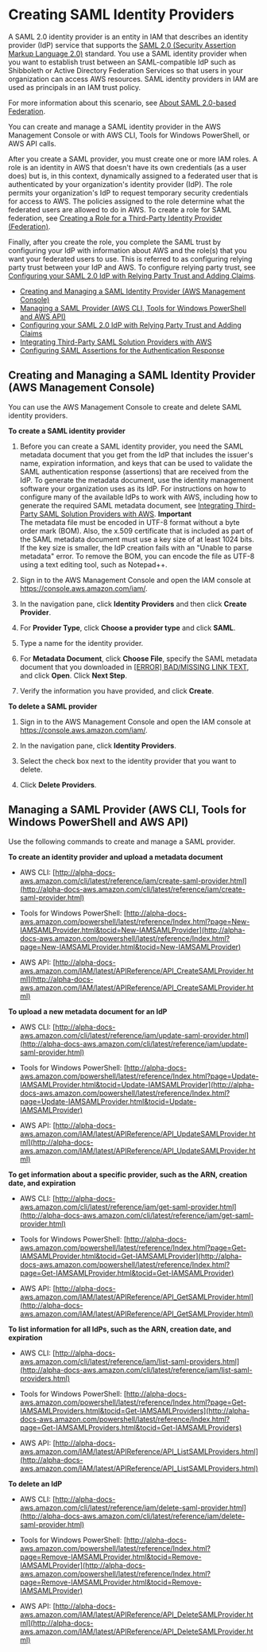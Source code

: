 # Creating SAML Identity Providers<a name="id_roles_providers_create_saml"></a>

A SAML 2\.0 identity provider is an entity in IAM that describes an identity provider \(IdP\) service that supports the [SAML 2\.0 \(Security Assertion Markup Language 2\.0\)](https://wiki.oasis-open.org/security) standard\. You use a SAML identity provider when you want to establish trust between an SAML\-compatible IdP such as Shibboleth or Active Directory Federation Services so that users in your organization can access AWS resources\. SAML identity providers in IAM are used as principals in an IAM trust policy\. 

For more information about this scenario, see [About SAML 2\.0\-based Federation](id_roles_providers_saml.md)\.

You can create and manage a SAML identity provider in the AWS Management Console or with AWS CLI, Tools for Windows PowerShell, or AWS API calls\. 

After you create a SAML provider, you must create one or more IAM roles\. A role is an identity in AWS that doesn't have its own credentials \(as a user does\) but is, in this context, dynamically assigned to a federated user that is authenticated by your organization's identity provider \(IdP\)\. The role permits your organization's IdP to request temporary security credentials for access to AWS\. The policies assigned to the role determine what the federated users are allowed to do in AWS\. To create a role for SAML federation, see [Creating a Role for a Third\-Party Identity Provider \(Federation\)](id_roles_create_for-idp.md)\. 

Finally, after you create the role, you complete the SAML trust by configuring your IdP with information about AWS and the role\(s\) that you want your federated users to use\. This is referred to as configuring relying party trust between your IdP and AWS\. To configure relying party trust, see [Configuring your SAML 2\.0 IdP with Relying Party Trust and Adding Claims](id_roles_providers_create_saml_relying-party.md)\. 


+ [Creating and Managing a SAML Identity Provider \(AWS Management Console\)](#idp-manage-identityprovider-console)
+ [Managing a SAML Provider \(AWS CLI, Tools for Windows PowerShell and AWS API\)](#idp-create-identityprovider-CLIAPI)
+ [Configuring your SAML 2\.0 IdP with Relying Party Trust and Adding Claims](id_roles_providers_create_saml_relying-party.md)
+ [Integrating Third\-Party SAML Solution Providers with AWS](id_roles_providers_saml_3rd-party.md)
+ [Configuring SAML Assertions for the Authentication Response](id_roles_providers_create_saml_assertions.md)

## Creating and Managing a SAML Identity Provider \(AWS Management Console\)<a name="idp-manage-identityprovider-console"></a>

You can use the AWS Management Console to create and delete SAML identity providers\.

**To create a SAML identity provider**

1. Before you can create a SAML identity provider, you need the SAML metadata document that you get from the IdP that includes the issuer's name, expiration information, and keys that can be used to validate the SAML authentication response \(assertions\) that are received from the IdP\. To generate the metadata document, use the identity management software your organization uses as its IdP\. For instructions on how to configure many of the available IdPs to work with AWS, including how to generate the required SAML metadata document, see [Integrating Third\-Party SAML Solution Providers with AWS](id_roles_providers_saml_3rd-party.md)\.
**Important**  
The metadata file must be encoded in UTF\-8 format without a byte order mark \(BOM\)\. Also, the x\.509 certificate that is included as part of the SAML metadata document must use a key size of at least 1024 bits\. If the key size is smaller, the IdP creation fails with an "Unable to parse metadata" error\. To remove the BOM, you can encode the file as UTF\-8 using a text editing tool, such as Notepad\+\+\.

1. Sign in to the AWS Management Console and open the IAM console at [https://console\.aws\.amazon\.com/iam/](https://console.aws.amazon.com/iam/)\.

1. In the navigation pane, click **Identity Providers** and then click **Create Provider**\. 

1. For **Provider Type**, click **Choose a provider type** and click **SAML**\. 

1. Type a name for the identity provider\.

1. For **Metadata Document**, click **Choose File**, specify the SAML metadata document that you downloaded in [[ERROR] BAD/MISSING LINK TEXT](#samlstep1), and click **Open**\. Click **Next Step**\.

1. Verify the information you have provided, and click **Create**\. 

**To delete a SAML provider**

1. Sign in to the AWS Management Console and open the IAM console at [https://console\.aws\.amazon\.com/iam/](https://console.aws.amazon.com/iam/)\.

1. In the navigation pane, click **Identity Providers**\.

1. Select the check box next to the identity provider that you want to delete\.

1. Click **Delete Providers**\.

## Managing a SAML Provider \(AWS CLI, Tools for Windows PowerShell and AWS API\)<a name="idp-create-identityprovider-CLIAPI"></a>

Use the following commands to create and manage a SAML provider\.

**To create an identity provider and upload a metadata document**

+ AWS CLI: [http://alpha-docs-aws.amazon.com/cli/latest/reference/iam/create-saml-provider.html](http://alpha-docs-aws.amazon.com/cli/latest/reference/iam/create-saml-provider.html) 

+ Tools for Windows PowerShell: [http://alpha-docs-aws.amazon.com/powershell/latest/reference/Index.html?page=New-IAMSAMLProvider.html&tocid=New-IAMSAMLProvider](http://alpha-docs-aws.amazon.com/powershell/latest/reference/Index.html?page=New-IAMSAMLProvider.html&tocid=New-IAMSAMLProvider)

+ AWS API: [http://alpha-docs-aws.amazon.com/IAM/latest/APIReference/API_CreateSAMLProvider.html](http://alpha-docs-aws.amazon.com/IAM/latest/APIReference/API_CreateSAMLProvider.html) 

**To upload a new metadata document for an IdP**

+ AWS CLI: [http://alpha-docs-aws.amazon.com/cli/latest/reference/iam/update-saml-provider.html](http://alpha-docs-aws.amazon.com/cli/latest/reference/iam/update-saml-provider.html) 

+ Tools for Windows PowerShell: [http://alpha-docs-aws.amazon.com/powershell/latest/reference/Index.html?page=Update-IAMSAMLProvider.html&tocid=Update-IAMSAMLProvider](http://alpha-docs-aws.amazon.com/powershell/latest/reference/Index.html?page=Update-IAMSAMLProvider.html&tocid=Update-IAMSAMLProvider)

+ AWS API: [http://alpha-docs-aws.amazon.com/IAM/latest/APIReference/API_UpdateSAMLProvider.html](http://alpha-docs-aws.amazon.com/IAM/latest/APIReference/API_UpdateSAMLProvider.html)

**To get information about a specific provider, such as the ARN, creation date, and expiration**

+ AWS CLI: [http://alpha-docs-aws.amazon.com/cli/latest/reference/iam/get-saml-provider.html](http://alpha-docs-aws.amazon.com/cli/latest/reference/iam/get-saml-provider.html)

+ Tools for Windows PowerShell: [http://alpha-docs-aws.amazon.com/powershell/latest/reference/Index.html?page=Get-IAMSAMLProvider.html&tocid=Get-IAMSAMLProvider](http://alpha-docs-aws.amazon.com/powershell/latest/reference/Index.html?page=Get-IAMSAMLProvider.html&tocid=Get-IAMSAMLProvider)

+ AWS API: [http://alpha-docs-aws.amazon.com/IAM/latest/APIReference/API_GetSAMLProvider.html](http://alpha-docs-aws.amazon.com/IAM/latest/APIReference/API_GetSAMLProvider.html)

**To list information for all IdPs, such as the ARN, creation date, and expiration**

+ AWS CLI: [http://alpha-docs-aws.amazon.com/cli/latest/reference/iam/list-saml-providers.html](http://alpha-docs-aws.amazon.com/cli/latest/reference/iam/list-saml-providers.html) 

+ Tools for Windows PowerShell: [http://alpha-docs-aws.amazon.com/powershell/latest/reference/Index.html?page=Get-IAMSAMLProviders.html&tocid=Get-IAMSAMLProviders](http://alpha-docs-aws.amazon.com/powershell/latest/reference/Index.html?page=Get-IAMSAMLProviders.html&tocid=Get-IAMSAMLProviders)

+ AWS API: [http://alpha-docs-aws.amazon.com/IAM/latest/APIReference/API_ListSAMLProviders.html](http://alpha-docs-aws.amazon.com/IAM/latest/APIReference/API_ListSAMLProviders.html) 

**To delete an IdP**

+ AWS CLI: [http://alpha-docs-aws.amazon.com/cli/latest/reference/iam/delete-saml-provider.html](http://alpha-docs-aws.amazon.com/cli/latest/reference/iam/delete-saml-provider.html)

+ Tools for Windows PowerShell: [http://alpha-docs-aws.amazon.com/powershell/latest/reference/Index.html?page=Remove-IAMSAMLProvider.html&tocid=Remove-IAMSAMLProvider](http://alpha-docs-aws.amazon.com/powershell/latest/reference/Index.html?page=Remove-IAMSAMLProvider.html&tocid=Remove-IAMSAMLProvider)

+ AWS API: [http://alpha-docs-aws.amazon.com/IAM/latest/APIReference/API_DeleteSAMLProvider.html](http://alpha-docs-aws.amazon.com/IAM/latest/APIReference/API_DeleteSAMLProvider.html)
